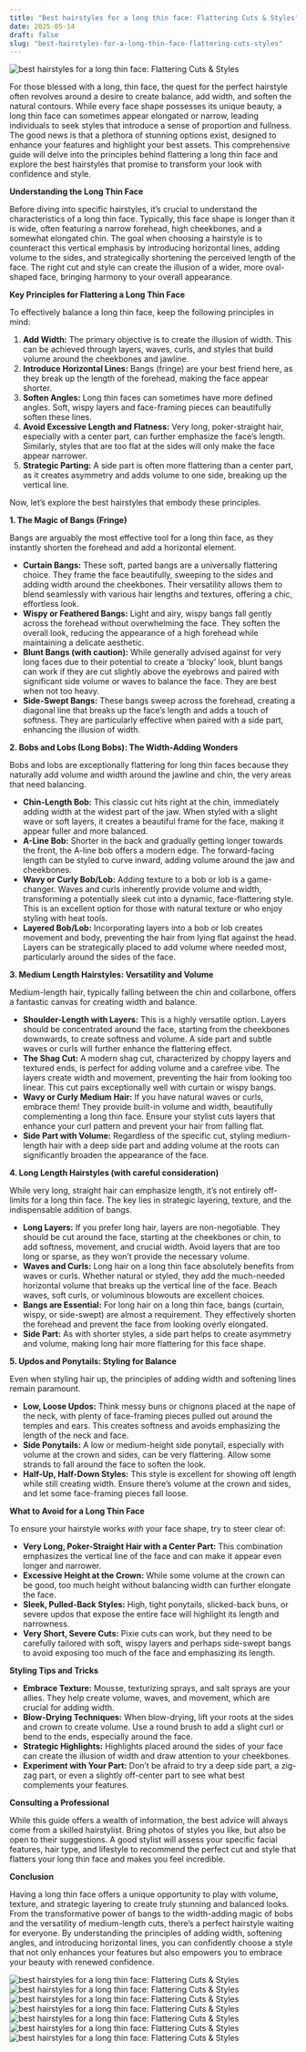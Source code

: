 ```yaml
---
title: "Best hairstyles for a long thin face: Flattering Cuts & Styles"
date: 2025-05-14
draft: false
slug: "best-hairstyles-for-a-long-thin-face-flattering-cuts-styles" 
---
```


![best hairstyles for a long thin face: Flattering Cuts & Styles](https://inflexa.com/wp-content/uploads/2017/11/best-25-oblong-face-hairstyles-ideas-on-pinterest-fringes-with-best-hairstyles-for-long-thin-faces.jpg "best hairstyles for a long thin face: Flattering Cuts & Styles")

For those blessed with a long, thin face, the quest for the perfect hairstyle often revolves around a desire to create balance, add width, and soften the natural contours. While every face shape possesses its unique beauty, a long thin face can sometimes appear elongated or narrow, leading individuals to seek styles that introduce a sense of proportion and fullness. The good news is that a plethora of stunning options exist, designed to enhance your features and highlight your best assets. This comprehensive guide will delve into the principles behind flattering a long thin face and explore the best hairstyles that promise to transform your look with confidence and style.

**Understanding the Long Thin Face**

Before diving into specific hairstyles, it’s crucial to understand the characteristics of a long thin face. Typically, this face shape is longer than it is wide, often featuring a narrow forehead, high cheekbones, and a somewhat elongated chin. The goal when choosing a hairstyle is to counteract this vertical emphasis by introducing horizontal lines, adding volume to the sides, and strategically shortening the perceived length of the face. The right cut and style can create the illusion of a wider, more oval-shaped face, bringing harmony to your overall appearance.

**Key Principles for Flattering a Long Thin Face**

To effectively balance a long thin face, keep the following principles in mind:

1. **Add Width:** The primary objective is to create the illusion of width. This can be achieved through layers, waves, curls, and styles that build volume around the cheekbones and jawline.
2. **Introduce Horizontal Lines:** Bangs (fringe) are your best friend here, as they break up the length of the forehead, making the face appear shorter.
3. **Soften Angles:** Long thin faces can sometimes have more defined angles. Soft, wispy layers and face-framing pieces can beautifully soften these lines.
4. **Avoid Excessive Length and Flatness:** Very long, poker-straight hair, especially with a center part, can further emphasize the face’s length. Similarly, styles that are too flat at the sides will only make the face appear narrower.
5. **Strategic Parting:** A side part is often more flattering than a center part, as it creates asymmetry and adds volume to one side, breaking up the vertical line.

Now, let’s explore the best hairstyles that embody these principles.

**1. The Magic of Bangs (Fringe)**

Bangs are arguably the most effective tool for a long thin face, as they instantly shorten the forehead and add a horizontal element.

* **Curtain Bangs:** These soft, parted bangs are a universally flattering choice. They frame the face beautifully, sweeping to the sides and adding width around the cheekbones. Their versatility allows them to blend seamlessly with various hair lengths and textures, offering a chic, effortless look.
* **Wispy or Feathered Bangs:** Light and airy, wispy bangs fall gently across the forehead without overwhelming the face. They soften the overall look, reducing the appearance of a high forehead while maintaining a delicate aesthetic.
* **Blunt Bangs (with caution):** While generally advised against for very long faces due to their potential to create a ‘blocky’ look, blunt bangs can work if they are cut slightly above the eyebrows and paired with significant side volume or waves to balance the face. They are best when not too heavy.
* **Side-Swept Bangs:** These bangs sweep across the forehead, creating a diagonal line that breaks up the face’s length and adds a touch of softness. They are particularly effective when paired with a side part, enhancing the illusion of width.

**2. Bobs and Lobs (Long Bobs): The Width-Adding Wonders**

Bobs and lobs are exceptionally flattering for long thin faces because they naturally add volume and width around the jawline and chin, the very areas that need balancing.

* **Chin-Length Bob:** This classic cut hits right at the chin, immediately adding width at the widest part of the jaw. When styled with a slight wave or soft layers, it creates a beautiful frame for the face, making it appear fuller and more balanced.
* **A-Line Bob:** Shorter in the back and gradually getting longer towards the front, the A-line bob offers a modern edge. The forward-facing length can be styled to curve inward, adding volume around the jaw and cheekbones.
* **Wavy or Curly Bob/Lob:** Adding texture to a bob or lob is a game-changer. Waves and curls inherently provide volume and width, transforming a potentially sleek cut into a dynamic, face-flattering style. This is an excellent option for those with natural texture or who enjoy styling with heat tools.
* **Layered Bob/Lob:** Incorporating layers into a bob or lob creates movement and body, preventing the hair from lying flat against the head. Layers can be strategically placed to add volume where needed most, particularly around the sides of the face.

**3. Medium Length Hairstyles: Versatility and Volume**

Medium-length hair, typically falling between the chin and collarbone, offers a fantastic canvas for creating width and balance.

* **Shoulder-Length with Layers:** This is a highly versatile option. Layers should be concentrated around the face, starting from the cheekbones downwards, to create softness and volume. A side part and subtle waves or curls will further enhance the flattering effect.
* **The Shag Cut:** A modern shag cut, characterized by choppy layers and textured ends, is perfect for adding volume and a carefree vibe. The layers create width and movement, preventing the hair from looking too linear. This cut pairs exceptionally well with curtain or wispy bangs.
* **Wavy or Curly Medium Hair:** If you have natural waves or curls, embrace them! They provide built-in volume and width, beautifully complementing a long thin face. Ensure your stylist cuts layers that enhance your curl pattern and prevent your hair from falling flat.
* **Side Part with Volume:** Regardless of the specific cut, styling medium-length hair with a deep side part and adding volume at the roots can significantly broaden the appearance of the face.

**4. Long Length Hairstyles (with careful consideration)**

While very long, straight hair can emphasize length, it’s not entirely off-limits for a long thin face. The key lies in strategic layering, texture, and the indispensable addition of bangs.

* **Long Layers:** If you prefer long hair, layers are non-negotiable. They should be cut around the face, starting at the cheekbones or chin, to add softness, movement, and crucial width. Avoid layers that are too long or sparse, as they won’t provide the necessary volume.
* **Waves and Curls:** Long hair on a long thin face absolutely benefits from waves or curls. Whether natural or styled, they add the much-needed horizontal volume that breaks up the vertical line of the face. Beach waves, soft curls, or voluminous blowouts are excellent choices.
* **Bangs are Essential:** For long hair on a long thin face, bangs (curtain, wispy, or side-swept) are almost a requirement. They effectively shorten the forehead and prevent the face from looking overly elongated.
* **Side Part:** As with shorter styles, a side part helps to create asymmetry and volume, making long hair more flattering for this face shape.

**5. Updos and Ponytails: Styling for Balance**

Even when styling hair up, the principles of adding width and softening lines remain paramount.

* **Low, Loose Updos:** Think messy buns or chignons placed at the nape of the neck, with plenty of face-framing pieces pulled out around the temples and ears. This creates softness and avoids emphasizing the length of the neck and face.
* **Side Ponytails:** A low or medium-height side ponytail, especially with volume at the crown and sides, can be very flattering. Allow some strands to fall around the face to soften the look.
* **Half-Up, Half-Down Styles:** This style is excellent for showing off length while still creating width. Ensure there’s volume at the crown and sides, and let some face-framing pieces fall loose.

**What to Avoid for a Long Thin Face**

To ensure your hairstyle works *with* your face shape, try to steer clear of:

* **Very Long, Poker-Straight Hair with a Center Part:** This combination emphasizes the vertical line of the face and can make it appear even longer and narrower.
* **Excessive Height at the Crown:** While some volume at the crown can be good, too much height without balancing width can further elongate the face.
* **Sleek, Pulled-Back Styles:** High, tight ponytails, slicked-back buns, or severe updos that expose the entire face will highlight its length and narrowness.
* **Very Short, Severe Cuts:** Pixie cuts can work, but they need to be carefully tailored with soft, wispy layers and perhaps side-swept bangs to avoid exposing too much of the face and emphasizing its length.

**Styling Tips and Tricks**

* **Embrace Texture:** Mousse, texturizing sprays, and salt sprays are your allies. They help create volume, waves, and movement, which are crucial for adding width.
* **Blow-Drying Techniques:** When blow-drying, lift your roots at the sides and crown to create volume. Use a round brush to add a slight curl or bend to the ends, especially around the face.
* **Strategic Highlights:** Highlights placed around the sides of your face can create the illusion of width and draw attention to your cheekbones.
* **Experiment with Your Part:** Don’t be afraid to try a deep side part, a zig-zag part, or even a slightly off-center part to see what best complements your features.

**Consulting a Professional**

While this guide offers a wealth of information, the best advice will always come from a skilled hairstylist. Bring photos of styles you like, but also be open to their suggestions. A good stylist will assess your specific facial features, hair type, and lifestyle to recommend the perfect cut and style that flatters your long thin face and makes you feel incredible.

**Conclusion**

Having a long thin face offers a unique opportunity to play with volume, texture, and strategic layering to create truly stunning and balanced looks. From the transformative power of bangs to the width-adding magic of bobs and the versatility of medium-length cuts, there’s a perfect hairstyle waiting for everyone. By understanding the principles of adding width, softening angles, and introducing horizontal lines, you can confidently choose a style that not only enhances your features but also empowers you to embrace your beauty with renewed confidence.

![best hairstyles for a long thin face: Flattering Cuts & Styles](https://inflexa.com/wp-content/uploads/2017/11/best-hairstyle-for-long-thin-face-inside-long-hairstyles-for-long-thin-faces.jpg "best hairstyles for a long thin face: Flattering Cuts & Styles") ![best hairstyles for a long thin face: Flattering Cuts & Styles](https://inflexa.com/wp-content/uploads/2017/11/100-picture-haircuts-for-long-skinny-faces-hairstyles-for-long-with-best-hairstyles-for-long-thin-faces.jpg "best hairstyles for a long thin face: Flattering Cuts & Styles") ![best hairstyles for a long thin face: Flattering Cuts & Styles](https://inflexa.com/wp-content/uploads/2017/11/best-25-hairstyles-for-long-faces-ideas-on-pinterest-long-face-with-regard-to-best-hairstyles-for-long-thin-faces.jpg "best hairstyles for a long thin face: Flattering Cuts & Styles") ![best hairstyles for a long thin face: Flattering Cuts & Styles](https://inflexa.com/wp-content/uploads/2017/11/best-25-long-face-haircuts-ideas-on-pinterest-long-face-throughout-best-hairstyles-for-long-thin-faces.jpg "best hairstyles for a long thin face: Flattering Cuts & Styles") ![best hairstyles for a long thin face: Flattering Cuts & Styles](https://i.pinimg.com/originals/8b/ff/53/8bff53e60516c655bc3391427e840ca6.png "best hairstyles for a long thin face: Flattering Cuts & Styles") ![best hairstyles for a long thin face: Flattering Cuts & Styles](https://stylesatlife.com/wp-content/uploads/2018/04/The-Simpler-Hairstyle-for-Thin-Face.jpg "best hairstyles for a long thin face: Flattering Cuts & Styles") ![best hairstyles for a long thin face: Flattering Cuts & Styles](https://inflexa.com/wp-content/uploads/2017/09/best-25-long-face-hairstyles-ideas-only-on-pinterest-wavy-beach-for-hairstyles-long-narrow-face.jpg "best hairstyles for a long thin face: Flattering Cuts & Styles")